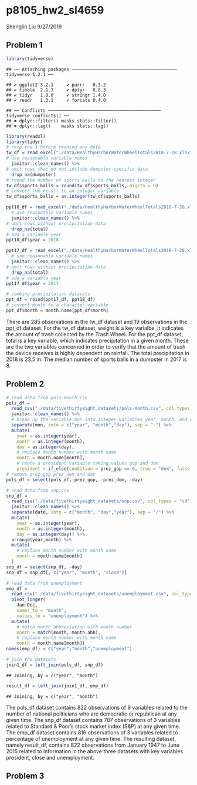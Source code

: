 p8105\_hw2\_sl4659
================
Shenglin Liu
9/27/2019

## Problem 1

``` r
library(tidyverse)
```

    ## ── Attaching packages ──────────────────────────────────────── tidyverse 1.2.1 ──

    ## ✔ ggplot2 3.2.1     ✔ purrr   0.3.2
    ## ✔ tibble  2.1.3     ✔ dplyr   0.8.3
    ## ✔ tidyr   1.0.0     ✔ stringr 1.4.0
    ## ✔ readr   1.3.1     ✔ forcats 0.4.0

    ## ── Conflicts ─────────────────────────────────────────── tidyverse_conflicts() ──
    ## ✖ dplyr::filter() masks stats::filter()
    ## ✖ dplyr::lag()    masks stats::lag()

``` r
library(readxl)
library(tidyr)
# skip row 1 before reading any data
tw_df = read_excel("./data/HealthyHarborWaterWheelTotals2018-7-28.xlsx", sheet = 1, range = "A2:N338") %>%
# use reasonable variable names
  janitor::clean_names() %>%
# omit rows that do not include dumpster-specific data  
  drop_na(dumpster)
# round the number of sports balls to the nearest integer
tw_df$sports_balls = round(tw_df$sports_balls, digits = 0)
# convert the result to an integer variable
tw_df$sports_balls = as.integer(tw_df$sports_balls)

ppt18_df = read_excel("./data/HealthyHarborWaterWheelTotals2018-7-28.xlsx", sheet = 3, range = "A2:B14") %>%
  # use reasonable variable names
  janitor::clean_names() %>%
# omit rows without precipitation data  
  drop_na(total)
# add a variable year
ppt18_df$year = 2018

ppt17_df = read_excel("./data/HealthyHarborWaterWheelTotals2018-7-28.xlsx", sheet = 4, range = "A2:B14") %>%
  # use reasonable variable names
  janitor::clean_names() %>%
# omit rows without precipitation data  
  drop_na(total)
# add a variable year
ppt17_df$year = 2017

# combine precipitation datasets 
ppt_df = rbind(ppt17_df, ppt18_df)
# convert month to a character variable
ppt_df$month = month.name[ppt_df$month]
```

There are 285 observations in the tw\_df dataset and 19 observations in
the ppt\_df dataset. For the tw\_df dataset, weight is a key varialbe,
it indicates the amount of trash collected by the Trash Wheel. For the
ppt\_df dataset, total is a key variable, which indicates precipitation
in a given month. These are the two variables concerned in order to
verify that the amount of trash the device receives is highly dependent
on rainfall. The total precipitation in 2018 is 23.5 in. The median
number of sports balls in a dumpster in 2017 is 8.

## Problem 2

``` r
# read data from pols-month.csv
pols_df = 
  read_csv("./data/fivethirtyeight_datasets/pols-month.csv", col_types = "cdddddddd") %>%
  janitor::clean_names() %>%
  # break up the variable mon into integer variables year, month, and day
  separate(mon, into = c("year", "month","day"), sep = "-") %>%
  mutate(
    year = as.integer(year),
    month = as.integer(month),
    day = as.integer(day),
    # replace month number with month name
    month = month.name[month],
    # reate a president variable taking values gop and dem
    president = if_else(condition = prez_gop == 0, true = "dem", false = "gop"))
# remove prez_gop prez_dem and day
pols_df = select(pols_df,-prez_gop, -prez_dem, -day)

# read data from snp.csv
snp_df = 
  read_csv("./data/fivethirtyeight_datasets/snp.csv", col_types = "cd") %>%
  janitor::clean_names() %>%
  separate(date, into = c("month", "day","year"), sep = "/") %>%
  mutate(
    year = as.integer(year),
    month = as.integer(month),
    day = as.integer(day)) %>%
  arrange(year,month) %>%
  mutate(
    # replace month number with month name
    month = month.name[month]
  )
snp_df = select(snp_df, -day)
snp_df = snp_df[, c("year", "month", "close")]

# read data from unemployment
emp_df = 
  read_csv("./data/fivethirtyeight_datasets/unemployment.csv", col_types = "ddddddddddddd") %>%
  pivot_longer(
    Jan:Dec,
    names_to = "month",
    values_to = "unemployment") %>%
  mutate(
    # match month abbreviation with month number
    month = match(month, month.abb),
    # replace month number with month name
    month = month.name[month])
names(emp_df) = c("year","month","unemployment")

# join the datasets
join1_df = left_join(pols_df, snp_df)
```

    ## Joining, by = c("year", "month")

``` r
result_df = left_join(join1_df, emp_df)
```

    ## Joining, by = c("year", "month")

The pols\_df dataset contains 822 observations of 9 variables related to
the number of national politicians who are democratic or republican at
any given time. The snp\_df dataset contains 787 observations of 3
variables related to Standard & Poor’s stock market index (S\&P) at any
given time. The emp\_df dataset contains 816 observations of 3 variables
related to percentage of unemployment at any given time. The resulting
dataset, namely result\_df, contains 822 observations from January 1947
to June 2015 related to information in the above three datasets with key
variables president, close and unemployment.

## Problem 3
